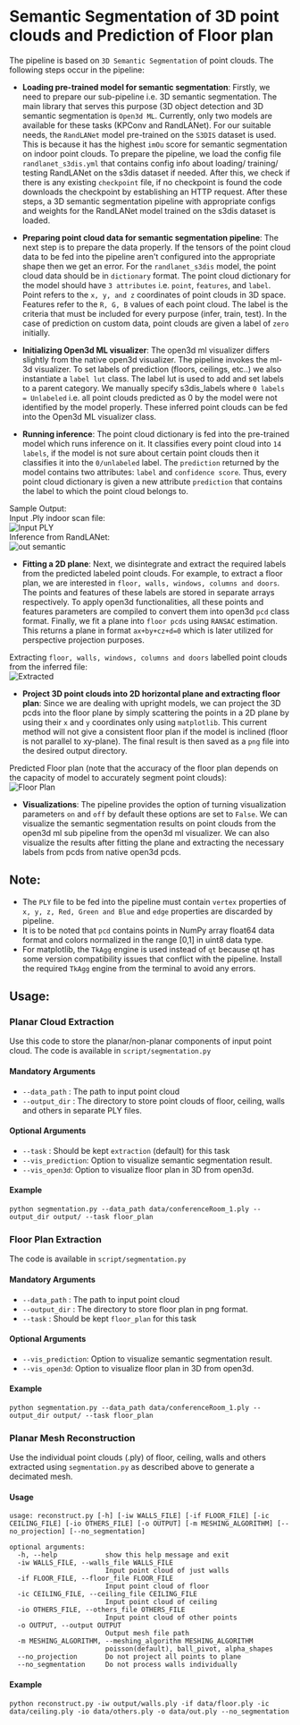 # Semantic Segmentation of 3D point clouds and Prediction of Floor plan  
The pipeline is based on `3D Semantic Segmentation` of point clouds. The following steps occur in the pipeline:  
+ **Loading pre-trained model for semantic segmentation**: Firstly, we need to prepare our sub-pipeline i.e. 3D semantic segmentation. The main library that serves this purpose (3D object detection and 3D semantic segmentation is `Open3d ML`. Currently, only two models are available for these tasks (KPConv and RandLANet). For our suitable needs, the `RandLANet` model pre-trained on the `S3DIS` dataset is used. This is because it has the highest `imOu` score for semantic segmentation on indoor point clouds. To prepare the pipeline, we load the config file `randlanet_s3dis.yml` that contains config info about loading/ training/ testing RandLANet on the s3dis dataset if needed. After this, we check if there is any existing `checkpoint` file, if no checkpoint is found the code downloads the checkpoint by establishing an HTTP request. After these steps, a 3D semantic segmentation pipeline with appropriate configs and weights for the RandLANet model trained on the s3dis dataset is loaded.  

+ **Preparing point cloud data for semantic segmentation pipeline**: The next step is to prepare the data properly. If the tensors of the point cloud data to be fed into the pipeline aren't configured into the appropriate shape then we get an error. For the `randlanet_s3dis` model, the point cloud data should be in `dictionary` format. The point cloud dictionary for the model should have `3 attributes` i.e. `point`, `features`, and `label`. Point refers to the `x, y, and z` coordinates of point clouds in 3D space. Features refer to the `R, G, B` values of each point cloud. The label is the criteria that must be included for every purpose (infer, train, test). In the case of prediction on custom data, point clouds are given a label of `zero` initially.

+ **Initializing Open3d ML visualizer**: The open3d ml visualizer differs slightly from the native open3d visualizer. The pipeline invokes the ml-3d visualizer. To set labels of prediction (floors, ceilings, etc..) we also instantiate a `label lut` class. The label lut is used to add and set labels to a parent category. We manually specify s3dis_labels where `0 labels = Unlabeled` i.e. all point clouds predicted as 0 by the model were not identified by the model properly. These inferred point clouds can be fed into the Open3d ML visualizer class.  

+ **Running inference**: The point cloud dictionary is fed into the pre-trained model which runs inference on it. It classifies every point cloud into `14 labels`, if the model is not sure about certain point clouds then it classifies it into the `0/unlabeled` label. The `prediction` returned by the model contains two attributes: `label` and `confidence score`. Thus, every point cloud dictionary is given a new attribute `prediction` that contains the label to which the point cloud belongs to.  

Sample Output:  
Input .Ply indoor scan file:  
![Input PLY](./static/in.png)  
Inference from RandLANet:  
![out semantic](./static/viz_segmentation.png)  

+ **Fitting a 2D plane**: Next, we disintegrate and extract the required labels from the predicted labeled point clouds. For example, to extract a floor plan, we are interested in `floor, walls, windows, columns and doors`. The points and features of these labels are stored in separate arrays respectively. To apply open3d functionalities, all these points and features parameters are compiled to convert them into open3d `pcd` class format. Finally, we fit a plane into `floor pcds` using `RANSAC` estimation. This returns a plane in format `ax+by+cz+d=0` which is later utilized for perspective projection purposes.  

Extracting `floor, walls, windows, columns and doors` labelled point clouds from the inferred file:  
![Extracted](./static/out_pcds.png)  

+ **Project 3D point clouds into 2D horizontal plane and extracting floor plan**: Since we are dealing with upright models, we can project the 3D pcds into the floor plane by simply scattering the points in a 2D plane by using their `x` and `y` coordinates only using `matplotlib`. This current method will not give a consistent floor plan if the model is inclined (floor is not parallel to xy-plane). The final result is then saved as a `png` file into the desired output directory.  

Predicted Floor plan (note that the accuracy of the floor plan depends on the capacity of model to accurately segment point clouds):  
![Floor Plan](./static/floor_plan.png)  

+ **Visualizations**: The pipeline provides the option of turning visualization parameters `on` and `off` by default these options are set to `False`. We can visualize the semantic segmentation results on point clouds from the open3d ml sub pipeline from the open3d ml visualizer. We can also visualize the results after fitting the plane and extracting the necessary labels from pcds from native open3d pcds.  

## **Note:** 
+ The `PLY` file to be fed into the pipeline must contain `vertex` properties of `x, y, z, Red, Green and Blue` and `edge` properties are discarded by pipeline. 
+ It is to be noted that `pcd` contains points in NumPy array float64 data format and colors normalized in the range [0,1] in uint8 data type.
+ For matplotlib, the `TkAgg` engine is used instead of `qt` because qt has some version compatibility issues that conflict with the pipeline. Install the required `TkAgg` engine from the terminal to avoid any errors.  

## Usage:
### Planar Cloud Extraction
Use this code to store the planar/non-planar components of input point cloud. The code is available in `script/segmentation.py`
#### Mandatory Arguments  
+ `--data_path` : The path to input point cloud
+ `--output_dir` : The directory to store point clouds of floor, ceiling, walls and others in separate PLY files.  
#### Optional Arguments 
+ `--task` : Should be kept `extraction` (default) for this task
+ `--vis_prediction`: Option to visualize semantic segmentation result. 
+ `--vis_open3d`: Option to visualize floor plan in 3D from open3d.
#### Example
```
python segmentation.py --data_path data/conferenceRoom_1.ply --output_dir output/ --task floor_plan
```
### Floor Plan Extraction
The code is available in `script/segmentation.py`
#### Mandatory Arguments  
+ `--data_path` : The path to input point cloud
+ `--output_dir` : The directory to store floor plan in png format.  
+ `--task` : Should be kept `floor_plan` for this task
#### Optional Arguments 
+ `--vis_prediction`: Option to visualize semantic segmentation result. 
+ `--vis_open3d`: Option to visualize floor plan in 3D from open3d. 
#### Example
```
python segmentation.py --data_path data/conferenceRoom_1.ply --output_dir output/ --task floor_plan
```
### Planar Mesh Reconstruction
Use the individual point clouds (.ply) of floor, ceiling, walls and others extracted using `segmentation.py` as described above to generate a decimated mesh.
#### Usage
```
usage: reconstruct.py [-h] [-iw WALLS_FILE] [-if FLOOR_FILE] [-ic CEILING_FILE] [-io OTHERS_FILE] [-o OUTPUT] [-m MESHING_ALGORITHM] [--no_projection] [--no_segmentation]

optional arguments:
  -h, --help            show this help message and exit
  -iw WALLS_FILE, --walls_file WALLS_FILE
                        Input point cloud of just walls
  -if FLOOR_FILE, --floor_file FLOOR_FILE
                        Input point cloud of floor
  -ic CEILING_FILE, --ceiling_file CEILING_FILE
                        Input point cloud of ceiling
  -io OTHERS_FILE, --others_file OTHERS_FILE
                        Input point cloud of other points
  -o OUTPUT, --output OUTPUT
                        Output mesh file path
  -m MESHING_ALGORITHM, --meshing_algorithm MESHING_ALGORITHM
                        poisson(default), ball_pivot, alpha_shapes
  --no_projection       Do not project all points to plane
  --no_segmentation     Do not process walls individually
```
#### Example
```
python reconstruct.py -iw output/walls.ply -if data/floor.ply -ic data/ceiling.ply -io data/others.ply -o data/out.ply --no_segmentation
```

